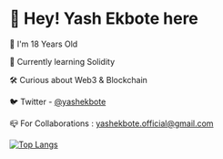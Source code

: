 # :wave: Hey! Yash Ekbote here

:adult: I'm 18 Years Old

:seedling: Currently learning Solidity

:hammer_and_wrench: Curious about Web3 & Blockchain

:bird: Twitter - [@yashekbote](https://twitter.com/yashekbote)

:mailbox_closed: For Collaborations : yashekbote.official@gmail.com

[![Top Langs](https://github-readme-stats.vercel.app/api/top-langs/?username=ekboteyash)](https://github.com/anuraghazra/github-readme-stats)
<!---
ekboteyash/ekboteyash is a ✨ special ✨ repository because its `README.md` (this file) appears on your GitHub profile.
You can click the Preview link to take a look at your changes.
--->
